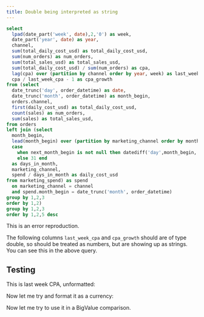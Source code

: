 ```yaml
---
title: Double being interpreted as string
---
```


```sql marketing_spend_demo
select
  lpad(date_part('week', date),2,'0') as week,
  date_part('year', date) as year,
  channel,
  sum(total_daily_cost_usd) as total_daily_cost_usd,
  sum(num_orders) as num_orders,
  sum(total_sales_usd) as total_sales_usd,
  sum(total_daily_cost_usd) / sum(num_orders) as cpa,
  lag(cpa) over (partition by channel order by year, week) as last_week_cpa,
  cpa / last_week_cpa - 1 as cpa_growth
from (select
  date_trunc('day', order_datetime) as date,
  date_trunc('month', order_datetime) as month_begin,
  orders.channel,
  first(daily_cost_usd) as total_daily_cost_usd,
  count(sales) as num_orders,
  sum(sales) as total_sales_usd,
from orders
left join (select
  month_begin,
  lead(month_begin) over (partition by marketing_channel order by month_begin) as next_month_begin,
  case 
    when next_month_begin is not null then datediff('day',month_begin, next_month_begin)
    else 31 end
  as days_in_month,
  marketing_channel,
  spend / days_in_month as daily_cost_usd
from marketing_spend) as spend
  on marketing_channel = channel 
  and spend.month_begin = date_trunc('month', order_datetime)
group by 1,2,3
order by 1,2)
group by 1,2,3
order by 1,2,5 desc
```

This is an error reproduction.

The following columns `last_week_cpa` and `cpa_growth` should are of type double, so should be treated as numbers, but are showing up as strings. You can see this in the above query.


## Testing

This is last week CPA, unformatted: **<Value data={marketing_spend_demo} column="last_week_cpa" row=10/>**

Now let me try and format it as a currency: <Value data={marketing_spend_demo} column="last_week_cpa" row=10 fmt=usd0 />

Now let me try to use it in a BigValue comparison.

<BigValue
  data={marketing_spend_demo}
  value=cpa
  fmt=usd2
  comparison=last_week_cpa
  comparisonFmt=usd0
/>


